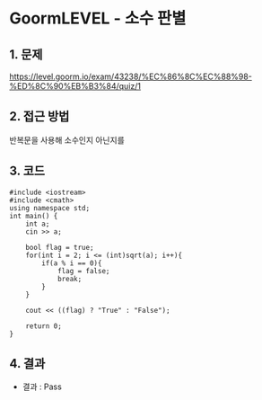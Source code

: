 # GoormLEVEL - 소수 판별

## 1. 문제  
https://level.goorm.io/exam/43238/%EC%86%8C%EC%88%98-%ED%8C%90%EB%B3%84/quiz/1
## 2. 접근 방법  
반복문을 사용해 소수인지 아닌지를
## 3. 코드  
```
#include <iostream>
#include <cmath>
using namespace std;
int main() {
	int a;
	cin >> a;
	
	bool flag = true;
	for(int i = 2; i <= (int)sqrt(a); i++){
		if(a % i == 0){
			flag = false;
			break;
		}
	}
	
	cout << ((flag) ? "True" : "False");
	
	return 0;
}
```
## 4. 결과
- 결과 : Pass